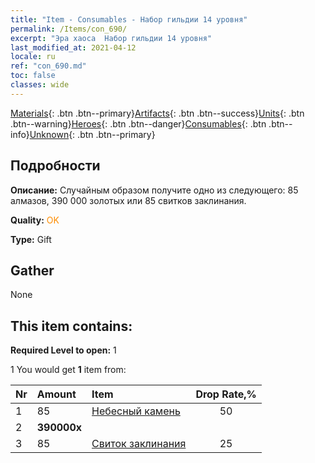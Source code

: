 ```yaml
---
title: "Item - Consumables - Набор гильдии 14 уровня"
permalink: /Items/con_690/
excerpt: "Эра хаоса  Набор гильдии 14 уровня"
last_modified_at: 2021-04-12
locale: ru
ref: "con_690.md"
toc: false
classes: wide
---
```

 [Materials](/ru/Items/){: .btn .btn--primary}[Artifacts](/ru/Items/Artifacts/){: .btn .btn--success}[Units](/ru/Items/Units/){: .btn .btn--warning}[Heroes](/ru/Items/Heroes/){: .btn .btn--danger}[Consumables](/ru/Items/Consumables/){: .btn .btn--info}[Unknown](/ru/Items/Unknown/){: .btn .btn--primary}

## Подробности
 **Описание:** Случайным образом получите одно из следующего: 85 алмазов, 390 000 золотых или 85 свитков заклинания.

 **Quality:** <span style="color: #FF8C00">OK</span>

 **Type:** Gift

## Gather

  None

## This item contains:

 **Required Level to open:** 1

 1 You would get **1** item  from:

  | Nr | Amount |     Item    | Drop Rate,% |
  |:---|:-------|:------------|:---------:|
  | 1 | 85 | [Небесный камень](/ru/Items/art_188/) | 50 | 
  | 2 |  **390000x** | <i class="fas fa-coins"/> |  | 25 | 
  | 3 | 85 | [Свиток заклинания](/ru/Items/con_694/) | 25 | 
